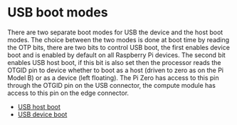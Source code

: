 # USB boot modes

There are two separate boot modes for USB the device and the host boot modes.  The choice
between the two modes is done at boot time by reading the OTP bits, there are two bits to control USB boot, the first enables device boot
and is enabled by default on all Raspberry Pi devices.  The second bit enables USB host boot, if this bit is also set then the processor
reads the OTGID pin to device whether to boot as a host (driven to zero as on the Pi Model B) or as a device (left floating).  The
Pi Zero has access to this pin through the OTGID pin on the USB connector, the compute module has access to this pin on the edge connector.

* [USB host boot](host.md)
* [USB device boot](device.md)
